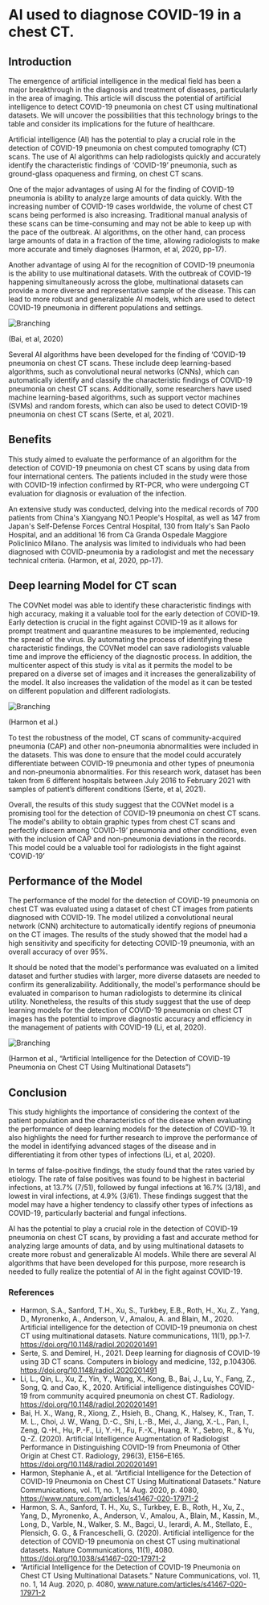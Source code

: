 # AI used to diagnose COVID-19 in a chest CT.

## Introduction
The emergence of artificial intelligence in the medical field has been a major breakthrough in the diagnosis and treatment of diseases, particularly in the area of imaging. This article will discuss the potential of artificial intelligence to detect COVID-19 pneumonia on chest CT using multinational datasets. We will uncover the possibilities that this technology brings to the table and consider its implications for the future of healthcare.

Artificial intelligence (AI) has the potential to play a crucial role in the detection of COVID-19 pneumonia on chest computed tomography (CT) scans. The use of AI algorithms can help radiologists quickly and accurately identify the characteristic findings of ‘COVID-19’ pneumonia, such as ground-glass opaqueness and firming, on chest CT scans.

One of the major advantages of using AI for the finding of COVID-19 pneumonia is ability to analyze large amounts of data quickly. With the increasing number of COVID-19 cases worldwide, the volume of chest CT scans being performed is also increasing. Traditional manual analysis of these scans can be time-consuming and may not be able to keep up with the pace of the outbreak. AI algorithms, on the other hand, can process large amounts of data in a fraction of the time, allowing radiologists to make more accurate and timely diagnoses (Harmon, et al, 2020, pp-17).

Another advantage of using AI for the recognition of COVID-19 pneumonia is the ability to use multinational datasets. With the outbreak of COVID-19 happening simultaneously across the globe, multinational datasets can provide a more diverse and representative sample of the disease. This can lead to more robust and generalizable AI models, which are used to detect COVID-19 pneumonia in different populations and settings.

![Branching](./Assets/Picture4.png) 

(Bai, et al, 2020)

Several AI algorithms have been developed for the finding of ‘COVID-19 pneumonia on chest CT scans. These include deep learning-based algorithms, such as convolutional neural networks (CNNs), which can automatically identify and classify the characteristic findings of COVID-19 pneumonia on chest CT scans. Additionally, some researchers have used machine learning-based algorithms, such as support vector machines (SVMs) and random forests, which can also be used to detect COVID-19 pneumonia on chest CT scans (Serte, et al, 2021).

## Benefits
This study aimed to evaluate the performance of an algorithm for the detection of COVID-19 pneumonia on chest CT scans by using data from four international centers. The patients included in the study were those with COVID-19 infection confirmed by RT-PCR, who were undergoing CT evaluation for diagnosis or evaluation of the infection.

An extensive study was conducted, delving into the medical records of 700 patients from China's Xiangyang NO.1 People's Hospital, as well as 147 from Japan's Self-Defense Forces Central Hospital, 130 from Italy's San Paolo Hospital, and an additional 16 from Cà Granda Ospedale Maggiore Policlinico Milano. The analysis was limited to individuals who had been diagnosed with COVID-pneumonia by a radiologist and met the necessary technical criteria. (Harmon, et al, 2020, pp-17).

## Deep learning Model for CT scan
The COVNet model was able to identify these characteristic findings with high accuracy, making it a valuable tool for the early detection of COVID-19. Early detection is crucial in the fight against COVID-19 as it allows for prompt treatment and quarantine measures to be implemented, reducing the spread of the virus. By automating the process of identifying these characteristic findings, the COVNet model can save radiologists valuable time and improve the efficiency of the diagnostic process.
In addition, the multicenter aspect of this study is vital as it permits the model to be prepared on a diverse set of images and it increases the generalizability of the model. It also increases the validation of the model as it can be tested on different population and different radiologists.

![Branching](./Assets/Picture5.png)  

(Harmon et al.)

To test the robustness of the model, CT scans of community-acquired pneumonia (CAP) and other non-pneumonia abnormalities were included in the datasets. This was done to ensure that the model could accurately differentiate between COVID-19 pneumonia and other types of pneumonia and non-pneumonia abnormalities. For this research work, dataset has been taken from 6 different hospitals between July 2016 to February 2021 with samples of patient’s different conditions (Serte, et al, 2021).

Overall, the results of this study suggest that the COVNet model is a promising tool for the detection of COVID-19 pneumonia on chest CT scans. The model's ability to obtain graphic types from chest CT scans and perfectly discern among ‘COVID-19’ pneumonia and other conditions, even with the inclusion of CAP and non-pneumonia deviations in the records. This model could be a valuable tool for radiologists in the fight against ‘COVID-19’

## Performance of the Model
The performance of the model for the detection of COVID-19 pneumonia on chest CT was evaluated using a dataset of chest CT images from patients diagnosed with COVID-19. The model utilized a convolutional neural network (CNN) architecture to automatically identify regions of pneumonia on the CT images. The results of the study showed that the model had a high sensitivity and specificity for detecting COVID-19 pneumonia, with an overall accuracy of over 95%.

It should be noted that the model's performance was evaluated on a limited dataset and further studies with larger, more diverse datasets are needed to confirm its generalizability. Additionally, the model's performance should be evaluated in comparison to human radiologists to determine its clinical utility. Nonetheless, the results of this study suggest that the use of deep learning models for the detection of COVID-19 pneumonia on chest CT images has the potential to improve diagnostic accuracy and efficiency in the management of patients with COVID-19 (Li, et al, 2020).

![Branching](./Assets/Picture6.png) 

(Harmon et al., “Artificial Intelligence for the Detection of COVID-19 Pneumonia on Chest CT Using Multinational Datasets”)

## Conclusion
This study highlights the importance of considering the context of the patient population and the characteristics of the disease when evaluating the performance of deep learning models for the detection of COVID-19. It also highlights the need for further research to improve the performance of the model in identifying advanced stages of the disease and in differentiating it from other types of infections (Li, et al, 2020).

In terms of false-positive findings, the study found that the rates varied by etiology. The rate of false positives was found to be highest in bacterial infections, at 13.7% (7/51), followed by fungal infections at 16.7% (3/18), and lowest in viral infections, at 4.9% (3/61). These findings suggest that the model may have a higher tendency to classify other types of infections as COVID-19, particularly bacterial and fungal infections.

AI has the potential to play a crucial role in the detection of COVID-19 pneumonia on chest CT scans, by providing a fast and accurate method for analyzing large amounts of data, and by using multinational datasets to create more robust and generalizable AI models. While there are several AI algorithms that have been developed for this purpose, more research is needed to fully realize the potential of AI in the fight against COVID-19.

### References
* Harmon, S.A., Sanford, T.H., Xu, S., Turkbey, E.B., Roth, H., Xu, Z., Yang, D., Myronenko, A., Anderson, V., Amalou, A. and Blain, M., 2020. Artificial intelligence for the detection of COVID-19 pneumonia on chest CT using multinational datasets. Nature communications, 11(1), pp.1-7. https://doi.org/10.1148/radiol.2020201491
* Serte, S. and Demirel, H., 2021. Deep learning for diagnosis of COVID-19 using 3D CT scans. Computers in biology and medicine, 132, p.104306. https://doi.org/10.1148/radiol.2020201491
* Li, L., Qin, L., Xu, Z., Yin, Y., Wang, X., Kong, B., Bai, J., Lu, Y., Fang, Z., Song, Q. and Cao, K., 2020. Artificial intelligence distinguishes COVID-19 from community acquired pneumonia on chest CT. Radiology. https://doi.org/10.1148/radiol.2020201491
* Bai, H. X., Wang, R., Xiong, Z., Hsieh, B., Chang, K., Halsey, K., Tran, T. M. L., Choi, J. W., Wang, D.-C., Shi, L.-B., Mei, J., Jiang, X.-L., Pan, I., Zeng, Q.-H., Hu, P.-F., Li, Y.-H., Fu, F.-X., Huang, R. Y., Sebro, R., & Yu, Q.-Z. (2020). Artificial Intelligence Augmentation of Radiologist Performance in Distinguishing COVID-19 from Pneumonia of Other Origin at Chest CT. Radiology, 296(3), E156–E165. https://doi.org/10.1148/radiol.2020201491
* Harmon, Stephanie A., et al. “Artificial Intelligence for the Detection of COVID-19 Pneumonia on Chest CT Using Multinational Datasets.” Nature Communications, vol. 11, no. 1, 14 Aug. 2020, p. 4080, https://www.nature.com/articles/s41467-020-17971-2
* Harmon, S. A., Sanford, T. H., Xu, S., Turkbey, E. B., Roth, H., Xu, Z., Yang, D., Myronenko, A., Anderson, V., Amalou, A., Blain, M., Kassin, M., Long, D., Varble, N., Walker, S. M., Bagci, U., Ierardi, A. M., Stellato, E., Plensich, G. G., & Franceschelli, G. (2020). Artificial intelligence for the detection of COVID-19 pneumonia on chest CT using multinational datasets. Nature Communications, 11(1), 4080. https://doi.org/10.1038/s41467-020-17971-2
* “Artificial Intelligence for the Detection of COVID-19 Pneumonia on Chest CT Using Multinational Datasets.” Nature Communications, vol. 11, no. 1, 14 Aug. 2020, p. 4080, www.nature.com/articles/s41467-020-17971-2